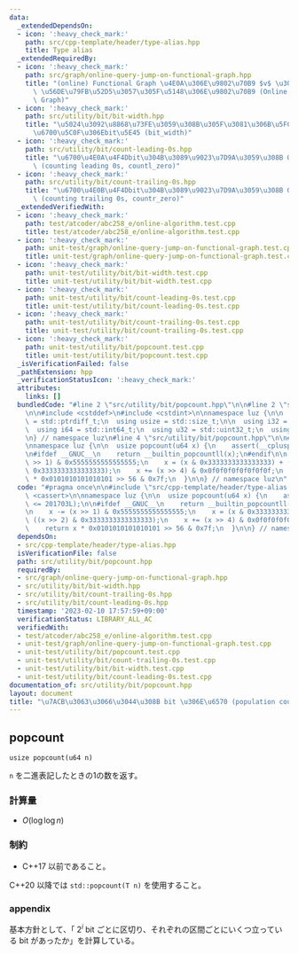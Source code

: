 ```yaml
---
data:
  _extendedDependsOn:
  - icon: ':heavy_check_mark:'
    path: src/cpp-template/header/type-alias.hpp
    title: Type alias
  _extendedRequiredBy:
  - icon: ':heavy_check_mark:'
    path: src/graph/online-query-jump-on-functional-graph.hpp
    title: "(online) Functional Graph \u4E0A\u306E\u9802\u70B9 $v$ \u304B\u3089 $k$\
      \ \u56DE\u79FB\u52D5\u3057\u305F\u5148\u306E\u9802\u70B9 (Online Jump On Functional\
      \ Graph)"
  - icon: ':heavy_check_mark:'
    path: src/utility/bit/bit-width.hpp
    title: "\u5024\u3092\u8868\u73FE\u3059\u308B\u305F\u3081\u306B\u5FC5\u8981\u306A\
      \u6700\u5C0F\u306Ebit\u5E45 (bit_width)"
  - icon: ':heavy_check_mark:'
    path: src/utility/bit/count-leading-0s.hpp
    title: "\u6700\u4E0A\u4F4Dbit\u304B\u3089\u9023\u7D9A\u3059\u308B 0 \u306E\u6570\
      \ (counting leading 0s, countl_zero)"
  - icon: ':heavy_check_mark:'
    path: src/utility/bit/count-trailing-0s.hpp
    title: "\u6700\u4E0B\u4F4Dbit\u304B\u3089\u9023\u7D9A\u3059\u308B 0 \u306E\u6570\
      \ (counting trailing 0s, countr_zero)"
  _extendedVerifiedWith:
  - icon: ':heavy_check_mark:'
    path: test/atcoder/abc258_e/online-algorithm.test.cpp
    title: test/atcoder/abc258_e/online-algorithm.test.cpp
  - icon: ':heavy_check_mark:'
    path: unit-test/graph/online-query-jump-on-functional-graph.test.cpp
    title: unit-test/graph/online-query-jump-on-functional-graph.test.cpp
  - icon: ':heavy_check_mark:'
    path: unit-test/utility/bit/bit-width.test.cpp
    title: unit-test/utility/bit/bit-width.test.cpp
  - icon: ':heavy_check_mark:'
    path: unit-test/utility/bit/count-leading-0s.test.cpp
    title: unit-test/utility/bit/count-leading-0s.test.cpp
  - icon: ':heavy_check_mark:'
    path: unit-test/utility/bit/count-trailing-0s.test.cpp
    title: unit-test/utility/bit/count-trailing-0s.test.cpp
  - icon: ':heavy_check_mark:'
    path: unit-test/utility/bit/popcount.test.cpp
    title: unit-test/utility/bit/popcount.test.cpp
  _isVerificationFailed: false
  _pathExtension: hpp
  _verificationStatusIcon: ':heavy_check_mark:'
  attributes:
    links: []
  bundledCode: "#line 2 \"src/utility/bit/popcount.hpp\"\n\n#line 2 \"src/cpp-template/header/type-alias.hpp\"\
    \n\n#include <cstddef>\n#include <cstdint>\n\nnamespace luz {\n\n  using isize\
    \ = std::ptrdiff_t;\n  using usize = std::size_t;\n\n  using i32 = std::int32_t;\n\
    \  using i64 = std::int64_t;\n  using u32 = std::uint32_t;\n  using u64 = std::uint64_t;\n\
    \n} // namespace luz\n#line 4 \"src/utility/bit/popcount.hpp\"\n\n#include <cassert>\n\
    \nnamespace luz {\n\n  usize popcount(u64 x) {\n    assert(__cplusplus <= 201703L);\n\
    \n#ifdef __GNUC__\n    return __builtin_popcountll(x);\n#endif\n\n    x -= (x\
    \ >> 1) & 0x5555555555555555;\n    x = (x & 0x3333333333333333) + ((x >> 2) &\
    \ 0x3333333333333333);\n    x += (x >> 4) & 0x0f0f0f0f0f0f0f0f;\n    return x\
    \ * 0x0101010101010101 >> 56 & 0x7f;\n  }\n\n} // namespace luz\n"
  code: "#pragma once\n\n#include \"src/cpp-template/header/type-alias.hpp\"\n\n#include\
    \ <cassert>\n\nnamespace luz {\n\n  usize popcount(u64 x) {\n    assert(__cplusplus\
    \ <= 201703L);\n\n#ifdef __GNUC__\n    return __builtin_popcountll(x);\n#endif\n\
    \n    x -= (x >> 1) & 0x5555555555555555;\n    x = (x & 0x3333333333333333) +\
    \ ((x >> 2) & 0x3333333333333333);\n    x += (x >> 4) & 0x0f0f0f0f0f0f0f0f;\n\
    \    return x * 0x0101010101010101 >> 56 & 0x7f;\n  }\n\n} // namespace luz\n"
  dependsOn:
  - src/cpp-template/header/type-alias.hpp
  isVerificationFile: false
  path: src/utility/bit/popcount.hpp
  requiredBy:
  - src/graph/online-query-jump-on-functional-graph.hpp
  - src/utility/bit/bit-width.hpp
  - src/utility/bit/count-trailing-0s.hpp
  - src/utility/bit/count-leading-0s.hpp
  timestamp: '2023-02-10 17:57:59+09:00'
  verificationStatus: LIBRARY_ALL_AC
  verifiedWith:
  - test/atcoder/abc258_e/online-algorithm.test.cpp
  - unit-test/graph/online-query-jump-on-functional-graph.test.cpp
  - unit-test/utility/bit/popcount.test.cpp
  - unit-test/utility/bit/count-trailing-0s.test.cpp
  - unit-test/utility/bit/bit-width.test.cpp
  - unit-test/utility/bit/count-leading-0s.test.cpp
documentation_of: src/utility/bit/popcount.hpp
layout: document
title: "\u7ACB\u3063\u3066\u3044\u308B bit \u306E\u6570 (population count, popcount)"
---
```


## popcount
```
usize popcount(u64 n)
```

`n` を二進表記したときの1の数を返す。

### 計算量
- $O(\log \log n)$

### 制約
- C++17 以前であること。

C++20 以降では `std::popcount(T n)` を使用すること。

### appendix
基本方針として、「 $2^i$ bit ごとに区切り、それぞれの区間ごとにいくつ立っている bit があったか」を計算している。
